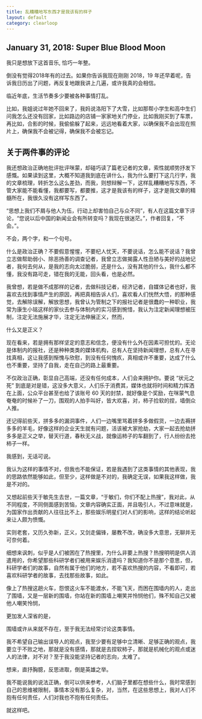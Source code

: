 ```yaml
---
title: 乱糟糟地写东西才是我该有的样子
layout: default
category: clearloop
---
```


## January 31, 2018: Super Blue Blood Moon

我只是想放下这首音乐, 恰巧一年整。

倒没有觉得2018年有的过去。如果你告诉我现在刚刚 2018，19 年还早着呢，告诉我日历出了问题，再反复地跟我讲上几遍，或许我真的会相信。

临近年底，生活节奏多少要被各种事情打乱。

比如，我姐说过年她不回来了，我妈说洛阳下了大雪，比如那帮小学生和高中生们问我怎么还没有回家，比如路边的店铺一家家地关门停业，比如我刚买到了车票，再比如，合影的时候，我偷偷躲了起来，远远地看着大家，以确保我不会出现在照片上，确保我不会被记得，确保我不会被忘记。

## 关于两件事的评论

我还想政治正确地批评批评咪蒙，却碰巧读了篇老记者的文章，索性就顺势抒发下感慨。如果读到这里，大概不知道我到底在讲什么，我为什么要打下这几行字，我的文章梳理，转折怎么这么差劲，而我，则想辩解一下，这样乱糟糟地写东西，不管大家能不能看懂，我都要写，都要推，这才是我该有的样子，这才是我文章的精髓所在，我很久没有这样写东西了。

“思想上我们不屑与他人为伍，行动上却害怕自己与众不同”，有人在这篇文章下评论，“您说以后中国的新闻业会有所转变吗？我现在很迷茫。”，作者回复，“不会。”。

不会，两个字，和一个句号。

什么是政治正确？不要假意惺惺，不要杞人忧天，不要说话，怎么能不说话？我曾立志做帮助弱小、除恶扬善的调查记者，我曾立志做揭露人性丑陋与美好的战地记者，我何去何从，是我的志向太过脆弱，还是什么，没有其他的什么，我什么都不懂，我没有路可走，错在我的无能，回头看，也是必然。

我曾想，若是做不成那样的记者，去做科技记者，经济记者，自媒体记者也好，我喜欢去找到事情产生的原因，再把真相告诉人们，喜欢看人们恍然大悟，的那种感觉，去解除误解，解放思想，我曾认为管制之下的报社记者是很蠢的一种职业，我常为康生小铭这样的家伙去参与体制内的实习感到惋惜，我认为注定新闻理想被压制，注定无法施展才华，注定无法伸展正义，然而，

什么又是正义？

现在看来，若是拥有那样坚定的意志和信念，便没有什么外在因素可担忧的。无论是体制内的报社，还是种种类类的媒体机构，总有人在坚持新闻理想，总有人在寻找真相，这让我感到惭愧与欣慰，到没有任何愧疚，真相或许不重要，达成了什么也不重要，坚持了自我，走在自己的路上最重要。

不仅政治正确，彰显自己高端，还没有任何成本，人们会来拥护你。要说 “状元之死” 到底是对是错，这没多大意义，人们乐于消费其，媒体也就将时间和精力挥洒在上面，公众平台甚至也给了该账号 60 天的封禁，就好像是个奖励，在咪蒙气息奄奄的时候补了一刀，围观的人拍手叫好，皆大欢喜，对，柿子捡软的捏，墙倒众人推。

还记得前些天，拼多多的漏洞事件，人们一边嘴里骂着拼多多做假货，一边去褥拼多多的羊毛，好像这样的企业天生就有问题，活该被大家抢劫，大家一起去抢劫拼多多是正义之举，替天行道，春秋无义战，就像运柿子的车翻到了，行人纷纷去抢柿子一样。

我感到，无话可说。

我认为这样的事情不对，但我也不能保证，若是我遇到了这类事情的其他表现，我的思路依然能够如此，但至少，这样做是不对的，我确定无误，如果我这样做，我是不对的。

又想起前些天于敏先生去世，一篇文章，“于敏们，你们不配上热搜”，我对此，从不同程度，不同侧面感到苦恼，文章内容确实正面，并且吸引人，不过意味就是，为国家作出贡献的人往往比不上，那些娱乐明星们对人们的影响，这样的结论听起来让人颇为愤慨。

实则老套，又历久弥新，正义，又剑走偏锋，屡教不改，确没多大意思，无聊并无可奈何着。

细想来讽刺，似乎是人们被困在了热搜里，为什么非要上热搜？热搜明明是供人消遣用的，你希望那些科研学者们被用来娱乐消遣吗？我知道你不是那个意思，但，科研学者们的故事，自然有属于他们的地方，若不喜欢热搜的内容，不看即可，若喜欢科研学者的故事，去找那些故事，如此。

像上了热搜这趟火车，怨恨这火车不能渡水，不能飞天，而困在围墙内的人，走出了围墙，又是一层新的围墙，你站在新的围墙上嘲笑并怜悯他们，殊不知自己又被他人嘲笑怜悯，

更加发人深省的是，

围墙或许从来就不存在，至于我无法经常讨论这类事情。

我不希望自己输出误导人的观点，我至少要有足够中立清晰、足够正确的观点，我要立于不败之地，那就是没有感情，那就是去捏软柿子，那就是机械化的观点或迷人的法律，对不对？至于我没能坚持记者的志向，太难了。

想来，直抒胸臆，反思进取，倒是英雄之举。

我不能说我的说法正确，倒可以供来参考，人们脑子里都在想些什么，我时常感到自己的思维被限制，事情本没有那么复杂，对，当然，在这些思想上，我对人们不抱有任何责任，人们对我也不抱有任何责任。

就这样吧。
